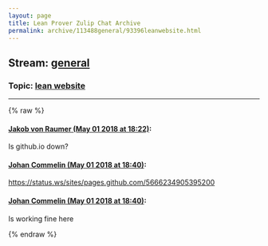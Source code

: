 ```yaml
---
layout: page
title: Lean Prover Zulip Chat Archive 
permalink: archive/113488general/93396leanwebsite.html
---
```


## Stream: [general](index.html)
### Topic: [lean website](93396leanwebsite.html)

---


{% raw %}
#### [ Jakob von Raumer (May 01 2018 at 18:22)](https://leanprover.zulipchat.com/#narrow/stream/113488-general/topic/lean%20website/near/125950535):
Is github.io down?

#### [ Johan Commelin (May 01 2018 at 18:40)](https://leanprover.zulipchat.com/#narrow/stream/113488-general/topic/lean%20website/near/125951199):
https://status.ws/sites/pages.github.com/5666234905395200

#### [ Johan Commelin (May 01 2018 at 18:40)](https://leanprover.zulipchat.com/#narrow/stream/113488-general/topic/lean%20website/near/125951202):
Is working fine here


{% endraw %}
